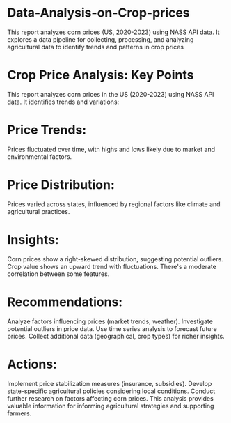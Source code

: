 # Data-Analysis-on-Crop-prices
This report analyzes corn prices (US, 2020-2023) using NASS API data. It explores a data pipeline for collecting, processing, and analyzing agricultural data to identify trends and patterns in crop prices

# Crop Price Analysis: Key Points
This report analyzes corn prices in the US (2020-2023) using NASS API data. It identifies trends and variations:

# Price Trends:
Prices fluctuated over time, with highs and lows likely due to market and environmental factors.
# Price Distribution: 
Prices varied across states, influenced by regional factors like climate and agricultural practices.
# Insights:

Corn prices show a right-skewed distribution, suggesting potential outliers.
Crop value shows an upward trend with fluctuations.
There's a moderate correlation between some features.
# Recommendations:

Analyze factors influencing prices (market trends, weather).
Investigate potential outliers in price data.
Use time series analysis to forecast future prices.
Collect additional data (geographical, crop types) for richer insights.
# Actions:

Implement price stabilization measures (insurance, subsidies).
Develop state-specific agricultural policies considering local conditions.
Conduct further research on factors affecting corn prices.
This analysis provides valuable information for informing agricultural strategies and supporting farmers.
